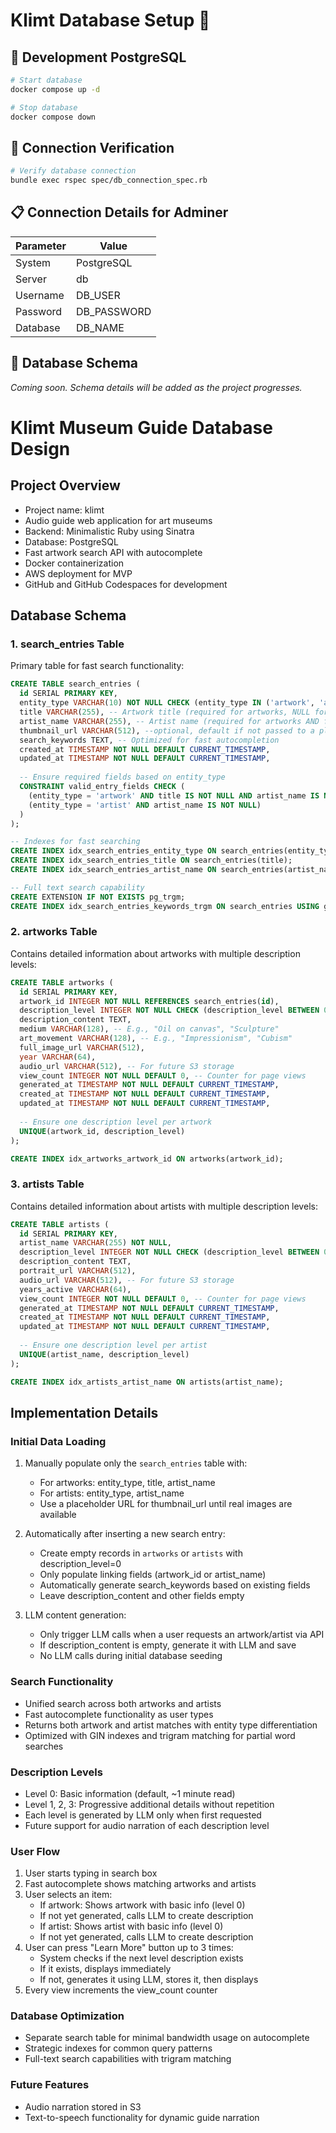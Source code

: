 # Klimt Database Setup 🎨

## 🐘 Development PostgreSQL

```zsh
# Start database
docker compose up -d

# Stop database
docker compose down
```

## 🧪 Connection Verification

```zsh
# Verify database connection
bundle exec rspec spec/db_connection_spec.rb
```

## 📋 Connection Details for Adminer

| Parameter | Value |
|-----------|-------|
| System    | PostgreSQL |
| Server    | db |
| Username  | DB_USER |
| Password  | DB_PASSWORD |
| Database  | DB_NAME |

## 📐 Database Schema

_Coming soon. Schema details will be added as the project progresses._

# Klimt Museum Guide Database Design

## Project Overview
- Project name: klimt
- Audio guide web application for art museums
- Backend: Minimalistic Ruby using Sinatra
- Database: PostgreSQL
- Fast artwork search API with autocomplete
- Docker containerization
- AWS deployment for MVP
- GitHub and GitHub Codespaces for development

## Database Schema

### 1. search_entries Table
Primary table for fast search functionality:

```sql
CREATE TABLE search_entries (
  id SERIAL PRIMARY KEY,
  entity_type VARCHAR(10) NOT NULL CHECK (entity_type IN ('artwork', 'artist')),
  title VARCHAR(255), -- Artwork title (required for artworks, NULL for artists)
  artist_name VARCHAR(255), -- Artist name (required for artworks AND for artists)
  thumbnail_url VARCHAR(512), --optional, default if not passed to a placehoder url
  search_keywords TEXT, -- Optimized for fast autocompletion
  created_at TIMESTAMP NOT NULL DEFAULT CURRENT_TIMESTAMP,
  updated_at TIMESTAMP NOT NULL DEFAULT CURRENT_TIMESTAMP,
  
  -- Ensure required fields based on entity_type
  CONSTRAINT valid_entry_fields CHECK (
    (entity_type = 'artwork' AND title IS NOT NULL AND artist_name IS NOT NULL) OR
    (entity_type = 'artist' AND artist_name IS NOT NULL)
  )
);

-- Indexes for fast searching
CREATE INDEX idx_search_entries_entity_type ON search_entries(entity_type);
CREATE INDEX idx_search_entries_title ON search_entries(title);
CREATE INDEX idx_search_entries_artist_name ON search_entries(artist_name);

-- Full text search capability
CREATE EXTENSION IF NOT EXISTS pg_trgm;
CREATE INDEX idx_search_entries_keywords_trgm ON search_entries USING gin (search_keywords gin_trgm_ops);
```

### 2. artworks Table
Contains detailed information about artworks with multiple description levels:

```sql
CREATE TABLE artworks (
  id SERIAL PRIMARY KEY,
  artwork_id INTEGER NOT NULL REFERENCES search_entries(id),
  description_level INTEGER NOT NULL CHECK (description_level BETWEEN 0 AND 3),
  description_content TEXT,
  medium VARCHAR(128), -- E.g., "Oil on canvas", "Sculpture"
  art_movement VARCHAR(128), -- E.g., "Impressionism", "Cubism"
  full_image_url VARCHAR(512),
  year VARCHAR(64),
  audio_url VARCHAR(512), -- For future S3 storage
  view_count INTEGER NOT NULL DEFAULT 0, -- Counter for page views
  generated_at TIMESTAMP NOT NULL DEFAULT CURRENT_TIMESTAMP,
  created_at TIMESTAMP NOT NULL DEFAULT CURRENT_TIMESTAMP,
  updated_at TIMESTAMP NOT NULL DEFAULT CURRENT_TIMESTAMP,
  
  -- Ensure one description level per artwork
  UNIQUE(artwork_id, description_level)
);

CREATE INDEX idx_artworks_artwork_id ON artworks(artwork_id);
```

### 3. artists Table
Contains detailed information about artists with multiple description levels:

```sql
CREATE TABLE artists (
  id SERIAL PRIMARY KEY,
  artist_name VARCHAR(255) NOT NULL,
  description_level INTEGER NOT NULL CHECK (description_level BETWEEN 0 AND 3),
  description_content TEXT,
  portrait_url VARCHAR(512),
  audio_url VARCHAR(512), -- For future S3 storage
  years_active VARCHAR(64),
  view_count INTEGER NOT NULL DEFAULT 0, -- Counter for page views
  generated_at TIMESTAMP NOT NULL DEFAULT CURRENT_TIMESTAMP,
  created_at TIMESTAMP NOT NULL DEFAULT CURRENT_TIMESTAMP,
  updated_at TIMESTAMP NOT NULL DEFAULT CURRENT_TIMESTAMP,
  
  -- Ensure one description level per artist
  UNIQUE(artist_name, description_level)
);

CREATE INDEX idx_artists_artist_name ON artists(artist_name);
```

## Implementation Details

### Initial Data Loading
1. Manually populate only the `search_entries` table with:
   - For artworks: entity_type, title, artist_name
   - For artists: entity_type, artist_name
   - Use a placeholder URL for thumbnail_url until real images are available
   
2. Automatically after inserting a new search entry:
   - Create empty records in `artworks` or `artists` with description_level=0
   - Only populate linking fields (artwork_id or artist_name)
   - Automatically generate search_keywords based on existing fields
   - Leave description_content and other fields empty

3. LLM content generation:
   - Only trigger LLM calls when a user requests an artwork/artist via API
   - If description_content is empty, generate it with LLM and save
   - No LLM calls during initial database seeding

### Search Functionality
- Unified search across both artworks and artists
- Fast autocomplete functionality as user types
- Returns both artwork and artist matches with entity type differentiation
- Optimized with GIN indexes and trigram matching for partial word searches

### Description Levels
- Level 0: Basic information (default, ~1 minute read)
- Level 1, 2, 3: Progressive additional details without repetition
- Each level is generated by LLM only when first requested
- Future support for audio narration of each description level

### User Flow
1. User starts typing in search box
2. Fast autocomplete shows matching artworks and artists
3. User selects an item:
   - If artwork: Shows artwork with basic info (level 0)
   - If not yet generated, calls LLM to create description
   - If artist: Shows artist with basic info (level 0)
   - If not yet generated, calls LLM to create description
4. User can press "Learn More" button up to 3 times:
   - System checks if the next level description exists
   - If it exists, displays immediately
   - If not, generates it using LLM, stores it, then displays
5. Every view increments the view_count counter

### Database Optimization
- Separate search table for minimal bandwidth usage on autocomplete
- Strategic indexes for common query patterns
- Full-text search capabilities with trigram matching

### Future Features
- Audio narration stored in S3
- Text-to-speech functionality for dynamic guide narration